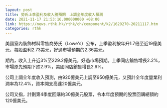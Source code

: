 ```yaml
---
layout: post
title: 勞氏上季盈利及收入勝預期　上調全年度收入預測
date: 2021-11-17 21:53:16.000000000 +08:00
link: https://news.rthk.hk/rthk/ch/component/k2/1620270-20211117.htm
categories: rthk
---
```


美國室內裝飾材料零售商勞氏（Lowe's）公布，上季盈利按年升1.7倍至近19億美元，每股盈利2.73美元，好過市場預期的2.36美元。

期內，收入上升近3%至229.2億美元，好過市場預期。上季同店銷售增長2.2%，市場原先預期下跌2.9%，美國同店銷售增長2.6%。

公司上調全年度收入預測，由920億美元上調至950億美元，又預計全年度營業利潤率為12.4%，資本開支高達20億美元。

公司又指，計劃第4季度回購約30億美元股票，令本年度預期的股票回購總額約120億美元。
